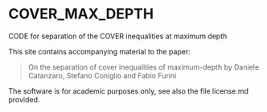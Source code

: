 # COVER_MAX_DEPTH
CODE for separation of the COVER inequalities at maximum depth 

This site contains accompanying material to the paper:

> On the separation of cover inequalities of maximum-depth
by Daniele Catanzaro, Stefano Coniglio and Fabio Furini

The software is for academic purposes only, see also the file license.md  provided.
